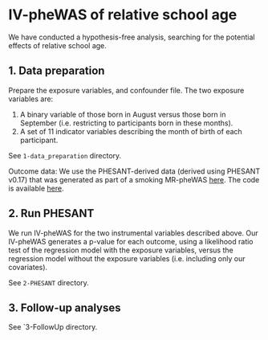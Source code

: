 

# IV-pheWAS of relative school age

We have conducted a hypothesis-free analysis, searching for the potential effects of relative school age.


## 1. Data preparation

Prepare the exposure variables, and confounder file. The two exposure variables are:

1. A binary variable of those born in August versus those born in September (i.e. restricting to participants born in these months).
2. A set of 11 indicator variables describing the month of birth of each participant.

See `1-data_preparation` directory.

Outcome data: We use the PHESANT-derived data (derived using PHESANT v0.17) that was generated as part of a smoking MR-pheWAS [here](https://www.biorxiv.org/content/early/2018/10/19/441907).
The code is available [here](https://github.com/MRCIEU/PHESANT-MR-pheWAS-smoking/tree/master/2-PHESANT/sample-all-save).


## 2. Run PHESANT

We run IV-pheWAS for the two instrumental variables described above. 
Our IV-pheWAS generates a p-value for each outcome, using a likelihood ratio test of the regression model with the exposure variables, versus the regression model without the exposure variables (i.e. including only our covariates).

See `2-PHESANT` directory.


## 3. Follow-up analyses

See `3-FollowUp directory.



